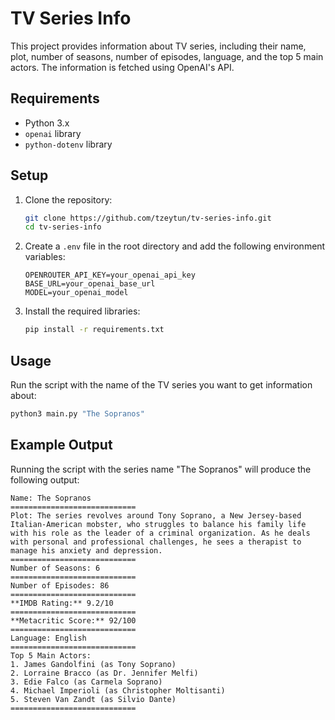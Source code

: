 # TV Series Info

This project provides information about TV series, including their name, plot, number of seasons, number of episodes, language, and the top 5 main actors. The information is fetched using OpenAI's API.

## Requirements

- Python 3.x
- `openai` library
- `python-dotenv` library

## Setup

1. Clone the repository:
   ```sh
   git clone https://github.com/tzeytun/tv-series-info.git
   cd tv-series-info
   ```

2. Create a `.env` file in the root directory and add the following environment variables:
   ```
   OPENROUTER_API_KEY=your_openai_api_key
   BASE_URL=your_openai_base_url
   MODEL=your_openai_model
   ```

3. Install the required libraries:
   ```sh
   pip install -r requirements.txt
   ```

## Usage

Run the script with the name of the TV series you want to get information about:
```sh
python3 main.py "The Sopranos"
```

## Example Output

Running the script with the series name "The Sopranos" will produce the following output:

```
Name: The Sopranos  
============================  
Plot: The series revolves around Tony Soprano, a New Jersey-based Italian-American mobster, who struggles to balance his family life with his role as the leader of a criminal organization. As he deals with personal and professional challenges, he sees a therapist to manage his anxiety and depression.  
============================  
Number of Seasons: 6  
============================
Number of Episodes: 86
============================
**IMDB Rating:** 9.2/10
============================
**Metacritic Score:** 92/100
============================
Language: English
============================
Top 5 Main Actors:
1. James Gandolfini (as Tony Soprano)
2. Lorraine Bracco (as Dr. Jennifer Melfi)
3. Edie Falco (as Carmela Soprano)
4. Michael Imperioli (as Christopher Moltisanti)
5. Steven Van Zandt (as Silvio Dante)
============================
```